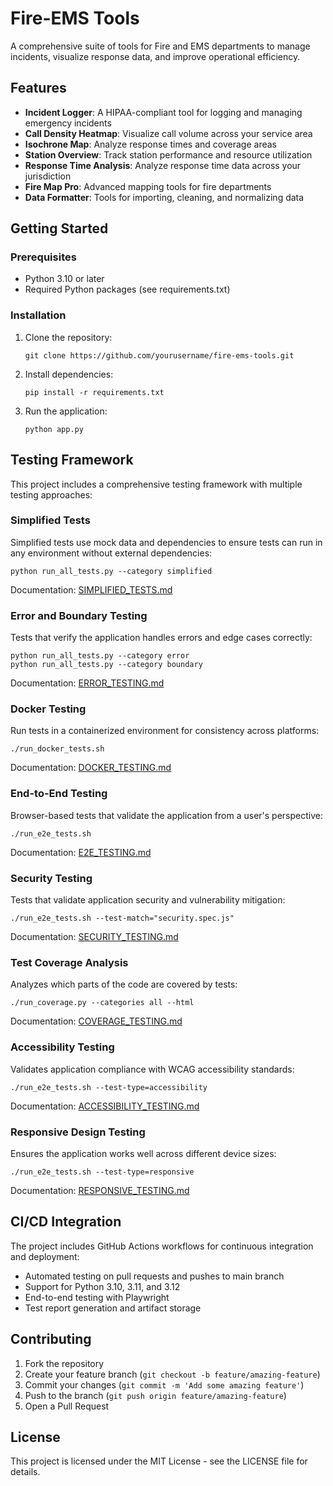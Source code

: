 # Fire-EMS Tools

A comprehensive suite of tools for Fire and EMS departments to manage incidents, visualize response data, and improve operational efficiency.

## Features

- **Incident Logger**: A HIPAA-compliant tool for logging and managing emergency incidents
- **Call Density Heatmap**: Visualize call volume across your service area
- **Isochrone Map**: Analyze response times and coverage areas
- **Station Overview**: Track station performance and resource utilization
- **Response Time Analysis**: Analyze response time data across your jurisdiction
- **Fire Map Pro**: Advanced mapping tools for fire departments
- **Data Formatter**: Tools for importing, cleaning, and normalizing data

## Getting Started

### Prerequisites

- Python 3.10 or later
- Required Python packages (see requirements.txt)

### Installation

1. Clone the repository:
   ```
   git clone https://github.com/yourusername/fire-ems-tools.git
   ```

2. Install dependencies:
   ```
   pip install -r requirements.txt
   ```

3. Run the application:
   ```
   python app.py
   ```

## Testing Framework

This project includes a comprehensive testing framework with multiple testing approaches:

### Simplified Tests

Simplified tests use mock data and dependencies to ensure tests can run in any environment without external dependencies:

```
python run_all_tests.py --category simplified
```

Documentation: [SIMPLIFIED_TESTS.md](SIMPLIFIED_TESTS.md)

### Error and Boundary Testing

Tests that verify the application handles errors and edge cases correctly:

```
python run_all_tests.py --category error
python run_all_tests.py --category boundary
```

Documentation: [ERROR_TESTING.md](ERROR_TESTING.md)

### Docker Testing

Run tests in a containerized environment for consistency across platforms:

```
./run_docker_tests.sh
```

Documentation: [DOCKER_TESTING.md](DOCKER_TESTING.md)

### End-to-End Testing

Browser-based tests that validate the application from a user's perspective:

```
./run_e2e_tests.sh
```

Documentation: [E2E_TESTING.md](E2E_TESTING.md)

### Security Testing

Tests that validate application security and vulnerability mitigation:

```
./run_e2e_tests.sh --test-match="security.spec.js"
```

Documentation: [SECURITY_TESTING.md](SECURITY_TESTING.md)

### Test Coverage Analysis

Analyzes which parts of the code are covered by tests:

```
./run_coverage.py --categories all --html
```

Documentation: [COVERAGE_TESTING.md](COVERAGE_TESTING.md)

### Accessibility Testing

Validates application compliance with WCAG accessibility standards:

```
./run_e2e_tests.sh --test-type=accessibility
```

Documentation: [ACCESSIBILITY_TESTING.md](ACCESSIBILITY_TESTING.md)

### Responsive Design Testing

Ensures the application works well across different device sizes:

```
./run_e2e_tests.sh --test-type=responsive
```

Documentation: [RESPONSIVE_TESTING.md](RESPONSIVE_TESTING.md)

## CI/CD Integration

The project includes GitHub Actions workflows for continuous integration and deployment:

- Automated testing on pull requests and pushes to main branch
- Support for Python 3.10, 3.11, and 3.12
- End-to-end testing with Playwright
- Test report generation and artifact storage

## Contributing

1. Fork the repository
2. Create your feature branch (`git checkout -b feature/amazing-feature`)
3. Commit your changes (`git commit -m 'Add some amazing feature'`)
4. Push to the branch (`git push origin feature/amazing-feature`)
5. Open a Pull Request

## License

This project is licensed under the MIT License - see the LICENSE file for details.